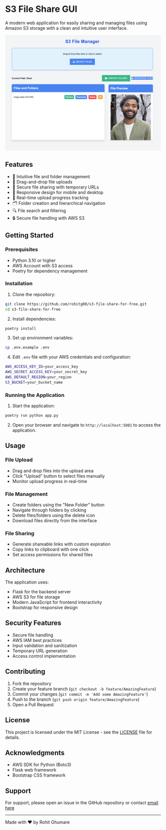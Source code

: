 # S3 File Share GUI

A modern web application for easily sharing and managing files using Amazon S3 storage with a clean and intuitive user interface.

![S3 File Share GUI Screenshot](static/img/screenshot.png)

## Features

- 📁 Intuitive file and folder management
- 🔄 Drag-and-drop file uploads
- 🔗 Secure file sharing with temporary URLs
- 📱 Responsive design for mobile and desktop
- 🎯 Real-time upload progress tracking
- 🗂️ Folder creation and hierarchical navigation
- 🔍 File search and filtering
- 🔒 Secure file handling with AWS S3

## Getting Started

### Prerequisites

- Python 3.10 or higher
- AWS Account with S3 access
- Poetry for dependency management

### Installation

1. Clone the repository: 
```bash
git clone https://github.com/rohitg00/s3-file-share-for-free.git
cd s3-file-share-for-free
```
2. Install dependencies:
```bash
poetry install
```
3. Set up environment variables:
```bash
cp .env.example .env
```
4. Edit `.env` file with your AWS credentials and configuration:
```bash
AWS_ACCESS_KEY_ID=your_access_key
AWS_SECRET_ACCESS_KEY=your_secret_key
AWS_DEFAULT_REGION=your_region
S3_BUCKET=your_bucket_name
```
### Running the Application

1. Start the application:
```bash
poetry run python app.py
```
2. Open your browser and navigate to `http://localhost:5001` to access the application.


## Usage

### File Upload
- Drag and drop files into the upload area
- Click "Upload" button to select files manually
- Monitor upload progress in real-time

### File Management
- Create folders using the "New Folder" button
- Navigate through folders by clicking
- Delete files/folders using the delete icon
- Download files directly from the interface

### File Sharing
- Generate shareable links with custom expiration
- Copy links to clipboard with one click
- Set access permissions for shared files

## Architecture

The application uses:
- Flask for the backend server
- AWS S3 for file storage
- Modern JavaScript for frontend interactivity
- Bootstrap for responsive design

## Security Features

- Secure file handling
- AWS IAM best practices
- Input validation and sanitization
- Temporary URL generation
- Access control implementation

## Contributing

1. Fork the repository
2. Create your feature branch (`git checkout -b feature/AmazingFeature`)
3. Commit your changes (`git commit -m 'Add some AmazingFeature'`)
4. Push to the branch (`git push origin feature/AmazingFeature`)
5. Open a Pull Request

## License

This project is licensed under the MIT License - see the [LICENSE](LICENSE) file for details.

## Acknowledgments

- AWS SDK for Python (Boto3)
- Flask web framework
- Bootstrap CSS framework

## Support

For support, please open an issue in the GitHub repository or contact [email here](ghumare64@gmail.com)

---

Made with ❤️ by Rohit Ghumare
